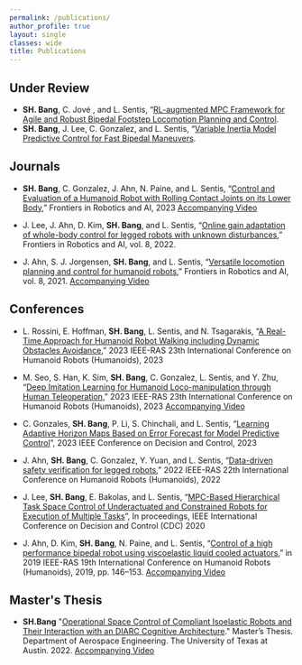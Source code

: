 ```yaml
---
permalink: /publications/
author_profile: true
layout: single
classes: wide
title: Publications
---
```


Under Review
--------------------------------------------------------------
- **SH. Bang**, C. Jové , and L. Sentis, “[RL-augmented MPC Framework for Agile and Robust Bipedal Footstep Locomotion Planning and Control]().
- **SH. Bang**, J. Lee, C. Gonzalez, and L. Sentis, “[Variable Inertia Model Predictive Control for Fast Bipedal Maneuvers]().

Journals
--------------------------------------------------------------
- **SH. Bang**, C. Gonzalez, J. Ahn, N. Paine, and L. Sentis, “[Control and Evaluation of a Humanoid Robot with
Rolling Contact Joints on its Lower Body](https://www.frontiersin.org/articles/10.3389/frobt.2023.1164660/full),” Frontiers in Robotics and AI, 2023 [Accompanying Video](https://youtu.be/9qVQzY0fic8) 

- J. Lee, J. Ahn, D. Kim, **SH. Bang**, and L. Sentis, “[Online gain adaptation of whole-body control for legged
robots with unknown disturbances](https://www.frontiersin.org/articles/10.3389/frobt.2021.788902/full),” Frontiers in Robotics and AI, vol. 8, 2022.

- J. Ahn, S. J. Jorgensen, **SH. Bang**, and L. Sentis, “[Versatile locomotion planning and control for humanoid
robots](https://www.frontiersin.org/articles/10.3389/frobt.2021.712239/full),” Frontiers in Robotics and AI, vol. 8, 2021. [Accompanying Video](https://www.youtube.com/watch?v=zRk9ja799mM)


Conferences
--------------------------------------------------------------
- L. Rossini, E. Hoffman, **SH. Bang**, L. Sentis, and N. Tsagarakis, “[A Real-Time Approach for Humanoid Robot Walking including Dynamic Obstacles Avoidance](),” 2023 IEEE-RAS 23th International Conference on Humanoid Robots (Humanoids), 2023

- M. Seo, S. Han, K. Sim, **SH. Bang**, C. Gonzalez, L. Sentis, and Y. Zhu, “[Deep Imitation Learning for Humanoid Loco-manipulation through Human Teleoperation](),” 2023 IEEE-RAS 23th International Conference on Humanoid Robots (Humanoids), 2023 [Accompanying Video](https://www.youtube.com/watch?v=nz23WyW4fWs)

- C. Gonzales, **SH. Bang**, P. Li, S. Chinchali, and L. Sentis, “[Learning Adaptive Horizon Maps Based on Error
Forecast for Model Predictive Control]()”, 2023 IEEE Conference on Decision and Control, 2023

- J. Ahn, **SH. Bang**, C. Gonzalez, Y. Yuan, and L. Sentis, “[Data-driven safety verification for legged robots](https://ieeexplore.ieee.org/abstract/document/10000221),”
2022 IEEE-RAS 22th International Conference on Humanoid Robots (Humanoids), 2022

- J. Lee, **SH. Bang**, E. Bakolas, and L. Sentis, “[MPC-Based Hierarchical Task Space Control of Underactuated
and Constrained Robots for Execution of Multiple Tasks](https://ieeexplore.ieee.org/abstract/document/9304031)”, In proceedings, IEEE International Conference on
Decision and Control (CDC) 2020

- J. Ahn, D. Kim, **SH. Bang**, N. Paine, and L. Sentis, “[Control of a high performance bipedal robot using
viscoelastic liquid cooled actuators](https://ieeexplore.ieee.org/abstract/document/9035023),” in 2019 IEEE-RAS 19th International Conference on Humanoid Robots
(Humanoids), 2019, pp. 146–153. [Accompanying Video](https://www.youtube.com/watch?v=GqU_If892Vw)


Master's Thesis
--------------------------------------------------------------
- **SH.Bang** "[Operational Space Control of Compliant Isoelastic Robots and Their Interaction with an DIARC Cognitive Architecture](https://repositories.lib.utexas.edu/items/1f2a5a12-1987-495d-b76d-880d9a30d5e0)." Master’s Thesis. Department of Aerospace Engineering. The University of Texas at Austin. 2022. [Accompanying Video](https://youtu.be/GjdQ5otZLDY)


